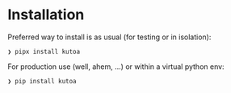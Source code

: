 # Installation

Preferred way to install is as usual (for testing or in isolation):

```console
❯ pipx install kutoa
```

For production use (well, ahem, ...) or within a virtual python env:

```console
❯ pip install kutoa
```

